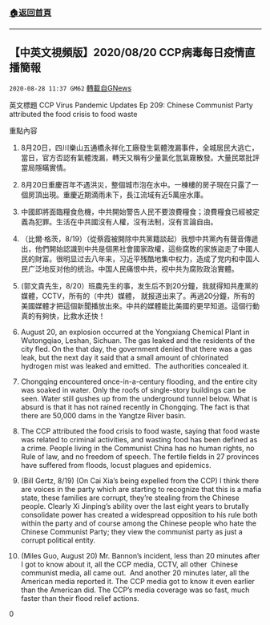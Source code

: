 ###  [:house:返回首頁](https://github.com/ourhimalayas/txt)
---

## 【中英文視頻版】2020/08/20 CCP病毒每日疫情直播簡報
`2020-08-28 11:37 GM62` [轉載自GNews](https://gnews.org/zh-hant/322307/)

英文標題 CCP Virus Pandemic Updates Ep 209: Chinese Communist Party attributed the food crisis to food waste

重點內容

1. 8月20日，四川樂山五通橋永祥化工廠發生氣體洩漏事件，全城居民大逃亡，當日，官方否認有氣體洩漏，轉天又稱有少量氯化氫氣霧散發。大量民眾批評當局隱瞞實情。
2. 8月20日重慶百年不遇洪災，整個城市泡在水中。一棟樓的房子現在只露了一個房頂出現。重慶近期滴雨未下，長江流域有近5萬座水庫。
3. 中國即將面臨糧食危機，中共開始警告人民不要浪費糧食；浪費糧食已經被定義為犯罪。生活在中共國沒有人權，沒有法制，沒有言論自由。
4. （比爾·格茨，8/19）（從蔡霞被開除中共黨籍談起）我想中共黨內有聲音傳遞出，他們開始認識到中共是個黑社會國家政權，這些腐敗的家族盜走了中國人民的財富。很明显过去八年来，习近平残酷地集中权力，造成了党内和中国人民广泛地反对他的统治。中国人民痛恨中共，视中共为腐败政治實體。
5. (郭文貴先生，8/20）班農先生的事，发生后不到20分鐘，我就得知共產黨的媒體，CCTV，所有的（中共）媒體， 就报道出来了。再過20分鐘，所有的美國媒體才把這個新聞播放出來。中共的媒體能比美國的更早知道。這個行動真的有夠快，比救水还快！


1. August 20, an explosion occurred at the Yongxiang Chemical Plant in Wutongqiao, Leshan, Sichuan. The gas leaked and the residents of the city fled. On the that day, the government denied that there was a gas leak, but the next day it said that a small amount of chlorinated hydrogen mist was leaked and emitted.  The authorities concealed it.
2. Chongqing encountered once-in-a-century flooding, and the entire city was soaked in water. Only the roofs of single-story buildings can be seen. Water still gushes up from the underground tunnel below. What is absurd is that it has not rained recently in Chongqing. The fact is that there are 50,000 dams in the Yangtze River basin.
3. The CCP attributed the food crisis to food waste, saying that food waste was related to criminal activities, and wasting food has been defined as a crime. People living in the Communist China has no human rights, no Rule of law, and no freedom of speech. The fertile fields in 27 provinces have suffered from floods, locust plagues and epidemics.
4. (Bill Gertz, 8/19) (On Cai Xia’s being expelled from the CCP) I think there are voices in the party which are starting to recognize that this is a mafia state, these families are corrupt, they’re stealing from the Chinese people. Clearly Xi Jinping’s ability over the last eight years to brutally consolidate power has created a widespread opposition to his rule both within the party and of course among the Chinese people who hate the Chinese Communist Party; they view the communist party as just a corrupt political entity.
5. (Miles Guo, August 20) Mr. Bannon’s incident, less than 20 minutes after I got to know about it, all the CCP media, CCTV, all other  Chinese communist media, all came out.  And another 20 minutes later, all the American media reported it. The CCP media got to know it even earlier than the American did. The CCP’s media coverage was so fast, much faster than their flood relief actions.


0
